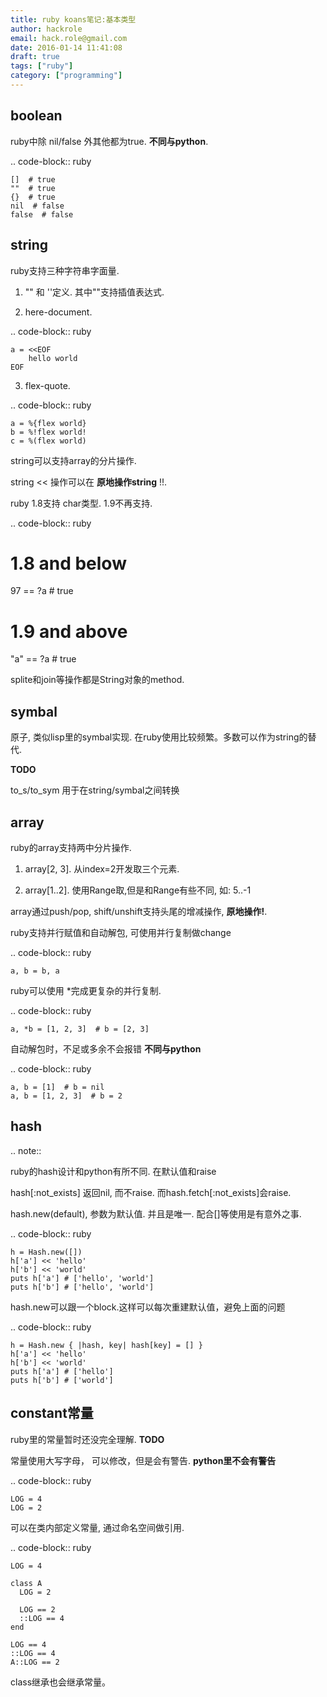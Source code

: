 ```yaml
---
title: ruby koans笔记:基本类型
author: hackrole
email: hack.role@gmail.com
date: 2016-01-14 11:41:08
draft: true
tags: ["ruby"]
category: ["programming"]
---
```




boolean
-------

ruby中除 nil/false 外其他都为true. **不同与python**.

.. code-block:: ruby

    []  # true
    ""  # true
    {}  # true
    nil  # false
    false  # false

string
------

ruby支持三种字符串字面量.

1) "" 和 ''定义. 其中""支持插值表达式.

2) here-document.

.. code-block:: ruby

    a = <<EOF
        hello world
    EOF

3) flex-quote.

.. code-block:: ruby

    a = %{flex world}
    b = %!flex world!
    c = %(flex world)

string可以支持array的分片操作.

string << 操作可以在 **原地操作string** !!.

ruby 1.8支持 char类型. 1.9不再支持.

.. code-block:: ruby

  # 1.8 and below
  97 == ?a  # true
  # 1.9 and above
  "a" == ?a  # true

splite和join等操作都是String对象的method.

symbal
------

原子, 类似lisp里的symbal实现. 在ruby使用比较频繁。多数可以作为string的替代.

**TODO**

to_s/to_sym 用于在string/symbal之间转换

array
-----

ruby的array支持两中分片操作.
1) array[2, 3]. 从index=2开发取三个元素.

2) array[1..2]. 使用Range取,但是和Range有些不同, 如: 5..-1

array通过push/pop, shift/unshift支持头尾的增减操作, **原地操作!**.

ruby支持并行赋值和自动解包, 可使用并行复制做change

.. code-block:: ruby

    a, b = b, a

ruby可以使用 \*完成更复杂的并行复制.

.. code-block:: ruby

    a, *b = [1, 2, 3]  # b = [2, 3]

自动解包时，不足或多余不会报错 **不同与python**

.. code-block:: ruby

    a, b = [1]  # b = nil
    a, b = [1, 2, 3]  # b = 2

hash
----

.. note::

  ruby的hash设计和python有所不同. 在默认值和raise

hash[:not_exists] 返回nil, 而不raise. 而hash.fetch[:not_exists]会raise.

hash.new(default), 参数为默认值. 并且是唯一. 配合[]等使用是有意外之事.

.. code-block:: ruby

    h = Hash.new([])
    h['a'] << 'hello'
    h['b'] << 'world'
    puts h['a'] # ['hello', 'world']
    puts h['b'] # ['hello', 'world']

hash.new可以跟一个block.这样可以每次重建默认值，避免上面的问题

.. code-block:: ruby

    h = Hash.new { |hash, key| hash[key] = [] }
    h['a'] << 'hello'
    h['b'] << 'world'
    puts h['a'] # ['hello']
    puts h['b'] # ['world']

constant常量
------------

ruby里的常量暂时还没完全理解. **TODO**

常量使用大写字母， 可以修改，但是会有警告. **python里不会有警告** 

.. code-block:: ruby

    LOG = 4
    LOG = 2

可以在类内部定义常量, 通过命名空间做引用.

.. code-block:: ruby

    LOG = 4

    class A
      LOG = 2

      LOG == 2
      ::LOG == 4
    end

    LOG == 4
    ::LOG == 4
    A::LOG == 2

class继承也会继承常量。
